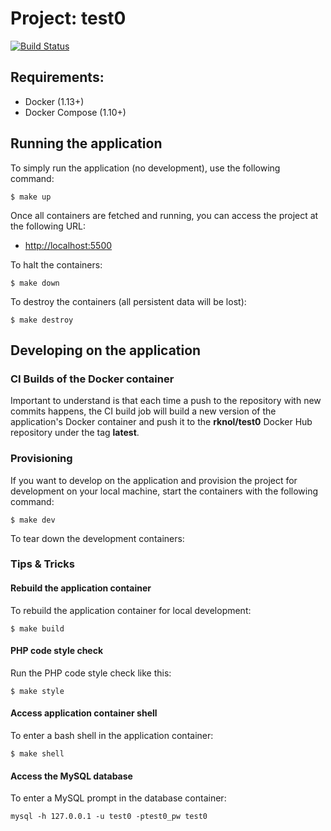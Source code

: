 # Project: test0 


[![Build Status](https://travis-ci.org/rubenknol/test0.svg?branch=master)](https://travis-ci.org/rubenknol/test0)

## Requirements:

* Docker (1.13+)
* Docker Compose (1.10+)

## Running the application

To simply run the application (no development), use the following command:

```
$ make up
```

Once all containers are fetched and running, you can access the project at the following URL:

* [http://localhost:5500](http://localhost:5500)

To halt the containers:

```
$ make down
```

To destroy the containers (all persistent data will be lost):

```
$ make destroy
```

## Developing on the application

### CI Builds of the Docker container

Important to understand is that each time a push to the repository with new commits happens, the CI build job
will build a new version of the application's Docker container and push it to the **rknol/test0** Docker Hub 
repository under the tag **latest**.

### Provisioning

If you want to develop on the application and provision the project for development on your local machine, 
start the containers with the following command:

```
$ make dev
```

To tear down the development containers:



### Tips & Tricks

#### Rebuild the application container

To rebuild the application container for local development:

```
$ make build
```

#### PHP code style check

Run the PHP code style check like this:

```
$ make style
```

#### Access application container shell
 
To enter a bash shell in the application container:

```
$ make shell
```

#### Access the MySQL database

To enter a MySQL prompt in the database container:

```
mysql -h 127.0.0.1 -u test0 -ptest0_pw test0
```